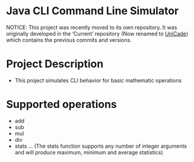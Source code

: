 # Java CLI Command Line Simulator

NOTICE: This project was recently moved to its own repository. It was originally developed in the ‘Current’ repository (Now renamed to [UniCade](https://github.com/benlen10/UniCade)) which contains the previous commits and versions.  

# Project Description
- This project simulates CLI behavior for basic mathematic operations


# Supported operations
- add <int1> <int2>
- sub <int1> <int2>
- mul <int1> <int2>
- div <int1> <int2>
- stats <int1> <int2> <intn>...  (The stats function supports any number of integer arguments and will produce maximum, minimum and average statistics)